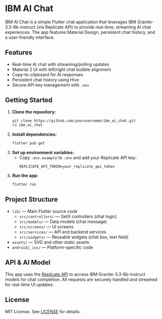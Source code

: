 # IBM AI Chat

IBM AI Chat is a simple Flutter chat application that leverages IBM Granite-3.3-8b-instruct (via Replicate API) to provide real-time, streaming AI chat experiences. The app features Material Design, persistent chat history, and a user-friendly interface.

## Features

- Real-time AI chat with streaming/polling updates
- Material 2 UI with left/right chat bubble alignment
- Copy-to-clipboard for AI responses
- Persistent chat history using Hive
- Secure API key management with `.env`

## Getting Started

1. **Clone the repository:**
   ```sh
   git clone https://github.com/yourusername/ibm_ai_chat.git
   cd ibm_ai_chat
   ```
2. **Install dependencies:**
   ```sh
   flutter pub get
   ```
3. **Set up environment variables:**
   - Copy `.env.example` to `.env` and add your Replicate API key:
     ```env
     REPLICATE_API_TOKEN=your_replicate_api_token
     ```
4. **Run the app:**
   ```sh
   flutter run
   ```

## Project Structure

- `lib/` — Main Flutter source code
  - `src/controllers/` — GetX controllers (chat logic)
  - `src/models/` — Data models (chat message)
  - `src/screens/` — UI screens
  - `src/services/` — API and backend services
  - `src/widgets/` — Reusable widgets (chat box, text field)
- `assets/` — SVG and other static assets
- `android/`, `ios/` — Platform-specific code

## API & AI Model

This app uses the [Replicate API](https://replicate.com/) to access IBM Granite-3.3-8b-instruct models for chat completion. All requests are securely handled and streamed for real-time UI updates.

## License

MIT License. See [LICENSE](LICENSE) for details.
